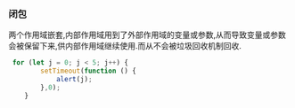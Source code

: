 ### 闭包

​	两个作用域嵌套,内部作用域用到了外部作用域的变量或参数,从而导致变量或参数会被保留下来,供内部作用域继续使用.而从不会被垃圾回收机制回收.

~~~js
 for (let j = 0; j < 5; j++) {
    	setTimeout(function () {
     		alert(j);
    	},0);
  	}
~~~

